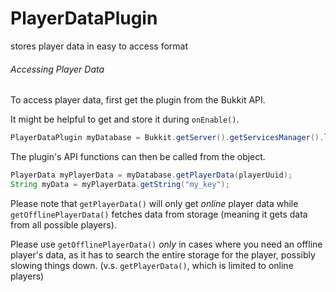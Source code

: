 # PlayerDataPlugin
stores player data in easy to access format

###### Accessing Player Data
To access player data, first get the plugin from the Bukkit API.

It might be helpful to get and store it during `onEnable()`.


```java
PlayerDataPlugin myDatabase = Bukkit.getServer().getServicesManager().load(PlayerDataPlugin.class);
```

The plugin's API functions can then be called from the object.

```java
PlayerData myPlayerData = myDatabase.getPlayerData(playerUuid);
String myData = myPlayerData.getString("my_key");
```


Please note that `getPlayerData()` will only get _online_ player data while `getOfflinePlayerData()` fetches data from storage (meaning it gets data from all possible players).

Please use `getOfflinePlayerData()` _only_ in cases where you need an offline player's data, as it has to search the entire storage for the player, possibly slowing things down. (v.s. `getPlayerData()`, which is limited to online players)
